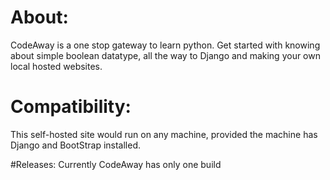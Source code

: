 # About:
CodeAway is a one stop gateway to learn python. Get started with knowing about simple boolean datatype, all the way to Django and making your own local hosted websites.

# Compatibility:
This self-hosted site would run on any machine, provided the machine has Django and BootStrap installed.

#Releases:
Currently CodeAway has only one build
